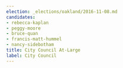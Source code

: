 ```yaml
---
election: _elections/oakland/2016-11-08.md
candidates:
- rebecca-kaplan
- peggy-moore
- bruce-quan
- francis-matt-hummel
- nancy-sidebotham
title: City Council At-Large
label: City Council
---
```

